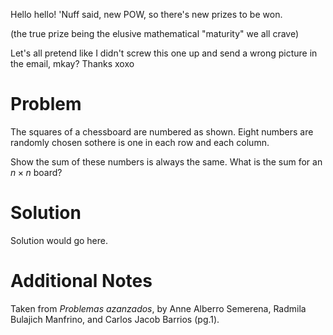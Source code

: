 
Hello hello! 'Nuff said, new POW, so there's new prizes to be won.

(the true prize being the elusive mathematical "maturity" we all crave)

Let's all pretend like I didn't screw this one up and send a wrong picture in the email, mkay? Thanks xoxo

# Problem

The squares of a chessboard are numbered as shown. Eight numbers are
randomly chosen sothere is one in each row and each column.

Show the sum of these numbers is always the same. What is the sum for an
$n \times n$ board?

# Solution

Solution would go here.

# Additional Notes

Taken from *Problemas azanzados*, by Anne Alberro Semerena, Radmila Bulajich Manfrino,
and Carlos Jacob Barrios (pg.1).
